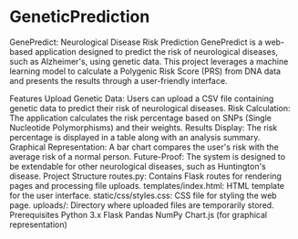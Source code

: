# GeneticPrediction
GenePredict: Neurological Disease Risk Prediction
GenePredict is a web-based application designed to predict the risk of neurological diseases, such as Alzheimer's, using genetic data. This project leverages a machine learning model to calculate a Polygenic Risk Score (PRS) from DNA data and presents the results through a user-friendly interface.

Features
Upload Genetic Data: Users can upload a CSV file containing genetic data to predict their risk of neurological diseases.
Risk Calculation: The application calculates the risk percentage based on SNPs (Single Nucleotide Polymorphisms) and their weights.
Results Display: The risk percentage is displayed in a table along with an analysis summary.
Graphical Representation: A bar chart compares the user's risk with the average risk of a normal person.
Future-Proof: The system is designed to be extendable for other neurological diseases, such as Huntington's disease.
Project Structure
routes.py: Contains Flask routes for rendering pages and processing file uploads.
templates/index.html: HTML template for the user interface.
static/css/styles.css: CSS file for styling the web page.
uploads/: Directory where uploaded files are temporarily stored.
Prerequisites
Python 3.x
Flask
Pandas
NumPy
Chart.js (for graphical representation)
